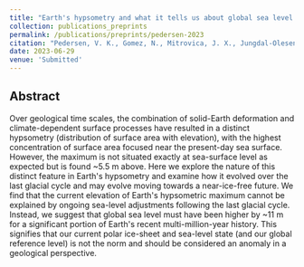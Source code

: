 ```yaml
---
title: "Earth's hypsometry and what it tells us about global sea level: is the present an anomaly?"
collection: publications_preprints
permalink: /publications/preprints/pedersen-2023
citation: "Pedersen, V. K., Gomez, N., Mitrovica, J. X., Jungdal-Olesen, G., Andersen, J. L., <b>Garbe, J.</b>, Aschwanden, A., Winkelmann, R.: <i>Earth's hypsometry and what it tells us about global sea level: is the present an anomaly?</i>, submitted, 2023."
date: 2023-06-29
venue: 'Submitted'
---
```


## Abstract
Over geological time scales, the combination of solid-Earth deformation and climate-dependent surface processes have resulted in a distinct hypsometry (distribution of surface area with elevation), with the highest concentration of surface area focused near the present-day sea surface. However, the maximum is not situated exactly at sea-surface level as expected but is found ~5.5 m above. Here we explore the nature of this distinct feature in Earth's hypsometry and examine how it evolved over the last glacial cycle and may evolve moving towards a near-ice-free future. We find that the current elevation of Earth's hypsometric maximum cannot be explained by ongoing sea-level adjustments following the last glacial cycle. Instead, we suggest that global sea level must have been higher by ~11 m for a significant portion of Earth's recent multi-million-year history. This signifies that our current polar ice-sheet and sea-level state (and our global reference level) is not the norm and should be considered an anomaly in a geological perspective.